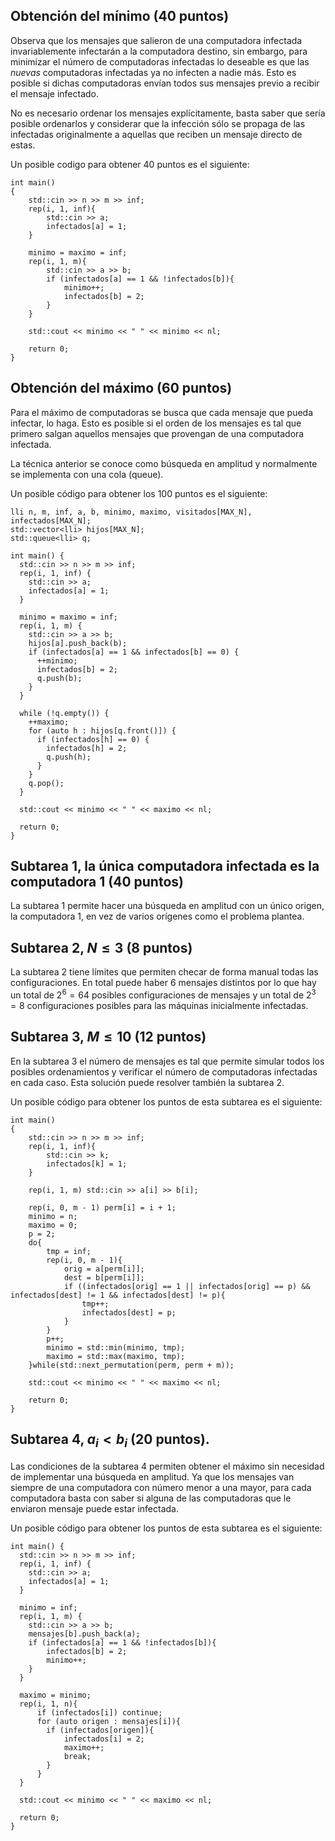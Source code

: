 ## Obtención del mínimo (40 puntos)

Observa que los mensajes que salieron de una computadora infectada invariablemente infectarán a la computadora destino, sin embargo, para minimizar el número de computadoras infectadas lo deseable es que las _nuevas_ computadoras infectadas ya no infecten a nadie más.  Esto es posible si dichas computadoras envían todos sus mensajes previo a recibir el mensaje infectado.

No es necesario ordenar los mensajes explícitamente, basta saber que sería posible ordenarlos y considerar que la infección sólo se propaga de las infectadas originalmente a aquellas que reciben un mensaje directo de estas.

Un posible codigo para obtener 40 puntos es el siguiente:

```
int main()
{
    std::cin >> n >> m >> inf;
    rep(i, 1, inf){
        std::cin >> a;
        infectados[a] = 1;
    }

    minimo = maximo = inf;
    rep(i, 1, m){
        std::cin >> a >> b;
        if (infectados[a] == 1 && !infectados[b]){
            minimo++;
            infectados[b] = 2;
        }
    }

    std::cout << minimo << " " << minimo << nl;

    return 0;
}
```

## Obtención del máximo (60 puntos)

Para el máximo de computadoras se busca que cada mensaje que pueda infectar, lo haga. Esto es posible si el orden de los mensajes es tal que primero salgan aquellos mensajes que provengan de una computadora infectada.

La técnica anterior se conoce como búsqueda en amplitud y normalmente se implementa con una cola (queue).

Un posible código para obtener los 100 puntos es el siguiente:

```
lli n, m, inf, a, b, minimo, maximo, visitados[MAX_N], infectados[MAX_N];
std::vector<lli> hijos[MAX_N];
std::queue<lli> q;

int main() {
  std::cin >> n >> m >> inf;
  rep(i, 1, inf) {
    std::cin >> a;
    infectados[a] = 1;
  }

  minimo = maximo = inf;
  rep(i, 1, m) {
    std::cin >> a >> b;
    hijos[a].push_back(b);
    if (infectados[a] == 1 && infectados[b] == 0) {
      ++minimo;
      infectados[b] = 2;
      q.push(b);
    }
  }

  while (!q.empty()) {
    ++maximo;
    for (auto h : hijos[q.front()]) {
      if (infectados[h] == 0) {
        infectados[h] = 2;
        q.push(h);
      }
    }
    q.pop();
  }

  std::cout << minimo << " " << maximo << nl;

  return 0;
}
```

## Subtarea 1, la única computadora infectada es la computadora $1$ (40 puntos)

La subtarea 1 permite hacer una búsqueda en amplitud con un único origen, la computadora $1$, en vez de varios orígenes como el problema plantea.

## Subtarea 2, $N \leq 3$ (8 puntos)

La subtarea 2 tiene límites que permiten checar de forma manual todas las configuraciones.  En total puede haber $6$ mensajes distintos por lo que hay un total de $2^6 = 64$ posibles configuraciones de mensajes y un total de $2^3 = 8$ configuraciones posibles para las máquinas inicialmente infectadas.

## Subtarea 3, $M \leq 10$ (12 puntos)

En la subtarea 3 el número de mensajes es tal que permite simular todos los posibles ordenamientos y verificar el número de computadoras infectadas en cada caso.  Esta solución puede resolver también la subtarea 2.

Un posible código para obtener los puntos de esta subtarea es el siguiente:


```
int main()
{
    std::cin >> n >> m >> inf;
    rep(i, 1, inf){
        std::cin >> k;
        infectados[k] = 1;
    }

    rep(i, 1, m) std::cin >> a[i] >> b[i];

    rep(i, 0, m - 1) perm[i] = i + 1;
    minimo = n;
    maximo = 0;
    p = 2;
    do{
        tmp = inf;
        rep(i, 0, m - 1){
            orig = a[perm[i]];
            dest = b[perm[i]];
            if ((infectados[orig] == 1 || infectados[orig] == p) && infectados[dest] != 1 && infectados[dest] != p){
                tmp++;
                infectados[dest] = p;
            }
        }
        p++;
        minimo = std::min(minimo, tmp);
        maximo = std::max(maximo, tmp);
    }while(std::next_permutation(perm, perm + m));

    std::cout << minimo << " " << maximo << nl;

    return 0;
}
```

## Subtarea 4, $a_i < b_i$ (20 puntos).

Las condiciones de la subtarea 4 permiten obtener el máximo sin necesidad de implementar una búsqueda en amplitud. Ya que los mensajes van siempre de una computadora con número menor a una mayor, para cada computadora basta con saber si alguna de las computadoras que le enviaron mensaje puede estar infectada.

Un posible código para obtener los puntos de esta subtarea es el siguiente:

```
int main() {
  std::cin >> n >> m >> inf;
  rep(i, 1, inf) {
    std::cin >> a;
    infectados[a] = 1;
  }

  minimo = inf;
  rep(i, 1, m) {
    std::cin >> a >> b;
    mensajes[b].push_back(a);
    if (infectados[a] == 1 && !infectados[b]){
        infectados[b] = 2;
        minimo++;
    }
  }

  maximo = minimo;
  rep(i, 1, n){
      if (infectados[i]) continue;
      for (auto origen : mensajes[i]){
        if (infectados[origen]){
            infectados[i] = 2;
            maximo++;
            break;
        }
      }
  }

  std::cout << minimo << " " << maximo << nl;

  return 0;
}
```
